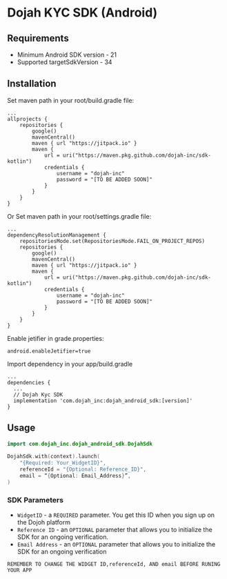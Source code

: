 # Dojah KYC SDK (Android)

## Requirements
* Minimum Android SDK version - 21
* Supported targetSdkVersion - 34

## Installation

Set maven path in your root/build.gradle file:
```
...
allprojects {
    repositories {
        google()
        mavenCentral()
        maven { url "https://jitpack.io" }
        maven {
            url = uri("https://maven.pkg.github.com/dojah-inc/sdk-kotlin")
            credentials {
                username = "dojah-inc"
                password = "[TO BE ADDED SOON]"
            }
        }
    }
}
```
Or Set maven path in your root/settings.gradle file:
```
...
dependencyResolutionManagement {
    repositoriesMode.set(RepositoriesMode.FAIL_ON_PROJECT_REPOS)
    repositories {
        google()
        mavenCentral()
        maven { url "https://jitpack.io" }
        maven {
            url = uri("https://maven.pkg.github.com/dojah-inc/sdk-kotlin")
            credentials {
                username = "dojah-inc"
                password = "[TO BE ADDED SOON]"
            }
        }
    }
}
```
Enable jetifier in grade.properties:
```
android.enableJetifier=true
```

Import dependency in your app/build.gradle

```
...
dependencies {
  ...
  // Dojah Kyc SDK
  implementation 'com.dojah_inc:dojah_android_sdk:[version]'
}
```


## Usage

```kotlin
import com.dojah_inc.dojah_android_sdk.DojahSdk
 
DojahSdk.with(context).launch(
    "{Required: Your_WidgetID}",
    referenceId = "{Optional: Reference_ID}",
    email = “{Optional: Email_Address}”,
)

```

### SDK Parameters
- `WidgetID` - a `REQUIRED` parameter. You get this ID when you sign up on the Dojoh platform
- `Reference ID` - an `OPTIONAL` parameter that allows you to initialize the SDK for an ongoing verification.
- `Email Address` - an `OPTIONAL` parameter that allows you to initialize the SDK for an ongoing verification


`REMEMBER TO CHANGE THE WIDGET ID,referenceId, AND email BEFORE RUNING YOUR APP`
